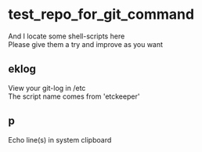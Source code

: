test_repo_for_git_command
=========================

And I locate some shell-scripts here  
Please give them a try and improve as you want

## eklog

  View your git-log in /etc  
  The script name comes from 'etckeeper'

## p

  Echo line(s) in system clipboard

